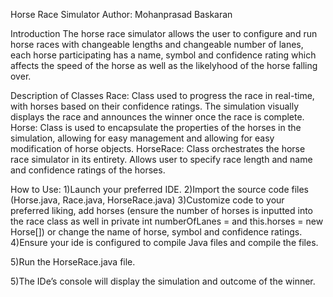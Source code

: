Horse Race Simulator
Author: Mohanprasad Baskaran

Introduction
The horse race simulator allows the user to configure and run horse races with changeable lengths and changeable number of lanes, each horse participating has a name, symbol and confidence rating which affects the speed of the horse as well as the likelyhood of the horse falling over.

Description of Classes
Race: Class used to progress the race in real-time, with horses based on their confidence ratings. The simulation visually displays the race and announces the winner once the race is complete.
Horse: Class is used to encapsulate the properties of the horses in the simulation, allowing for easy management and allowing for easy modification of horse objects.
HorseRace: Class orchestrates the horse race simulator in its entirety. Allows user to specify race length and name and confidence ratings of the horses.

How to Use:
1)Launch your preferred IDE.
2)Import the source code files (Horse.java, Race.java, HorseRace.java)
3)Customize code to your preferred liking, add horses (ensure the number of horses is inputted into the race class as well in private int numberOfLanes = and this.horses = new Horse[]) or change the name of horse, symbol and confidence ratings.
4)Ensure your ide is configured to compile Java files and compile the files.


5)Run the HorseRace.java file.


5)The IDe’s console will display the simulation and outcome of the winner.
